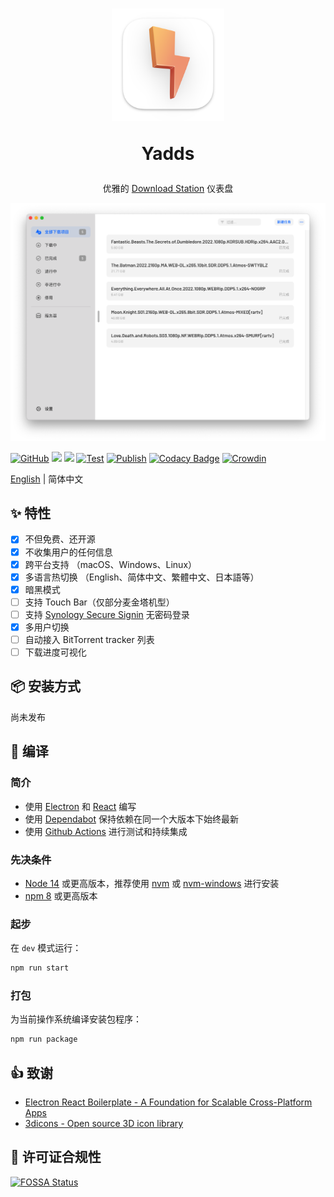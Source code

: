 <div align="center">
  <h1>
    <img src="./assets/icon_darwin.png" width="180px" height="180px"/>
    <p>Yadds</p>
  </h1>
  <p>优雅的 <a href="https://www.synology.cn/zh-cn/dsm/packages/DownloadStation">Download Station</a> 仪表盘</p>
  <img src="./screenshots/hero_early_preview_zh_hans.png" />
</div>

[![GitHub](https://img.shields.io/github/license/shensven/Yadds)](./LICENSE)
[![](https://img.shields.io/github/package-json/dependency-version/shensven/Yadds/dev/electron)](./package.json)
[![](https://img.shields.io/github/package-json/dependency-version/shensven/Yadds/react)](./package.json)
[![Test](https://github.com/shensven/Yadds/actions/workflows/test.yml/badge.svg?branch=dev)](https://github.com/shensven/Yadds/actions/workflows/test.yml)
[![Publish](https://github.com/shensven/Yadds/actions/workflows/publish.yml/badge.svg?branch=main)](https://github.com/shensven/Yadds/actions/workflows/publish.yml)
[![Codacy Badge](https://api.codacy.com/project/badge/Grade/2c554add7a15405094f0433d1c903f41)](https://app.codacy.com/gh/shensven/Yadds?utm_source=github.com&utm_medium=referral&utm_content=shensven/Yadds&utm_campaign=Badge_Grade_Settings)
[![Crowdin](https://badges.crowdin.net/yadds/localized.svg)](https://crowdin.com/project/yadds)

[English](./README.md) | 简体中文

## ✨ 特性

- [x] 不但免费、还开源
- [x] 不收集用户的任何信息
- [x] 跨平台支持 （macOS、Windows、Linux）
- [x] 多语言热切换 （English、简体中文、繁體中文、日本語等）
- [x] 暗黑模式
- [ ] 支持 Touch Bar（仅部分麦金塔机型）
- [ ] 支持 [Synology Secure Signin](https://www.synology.cn/zh-cn/dsm/packages/SecureSignIn) 无密码登录
- [x] 多用户切换
- [ ] 自动接入 BitTorrent tracker 列表
- [ ] 下载进度可视化

## 📦 安装方式

尚未发布

## 🔨 编译

### 简介

- 使用 [Electron](https://www.electronjs.org/) 和 [React](https://reactjs.org/) 编写
- 使用 [Dependabot](https://github.com/features/security/software-supply-chain) 保持依赖在同一个大版本下始终最新
- 使用 [Github Actions](https://github.com/shensven/Readhubn/actions) 进行测试和持续集成

### 先决条件

- [Node 14](https://nodejs.org) 或更高版本，推荐使用 [nvm](https://github.com/nvm-sh/nvm) 或 [nvm-windows](https://github.com/coreybutler/nvm-windows) 进行安装
- [npm 8](https://www.npmjs.com/package/npm) 或更高版本

### 起步

在 `dev` 模式运行：

```bash
npm run start
```

### 打包

为当前操作系统编译安装包程序：

```bash
npm run package
```

## 👍 致谢

- [Electron React Boilerplate - A Foundation for Scalable Cross-Platform Apps](https://github.com/electron-react-boilerplate/electron-react-boilerplate)
- [3dicons - Open source 3D icon library](https://3dicons.co/)

## 📜 许可证合规性

[![FOSSA Status](https://app.fossa.com/api/projects/git%2Bgithub.com%2Fshensven%2FYadds.svg?type=large)](https://app.fossa.com/projects/git%2Bgithub.com%2Fshensven%2FYadds?ref=badge_large)
